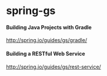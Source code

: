 # spring-gs

#### Building Java Projects with Gradle
http://spring.io/guides/gs/gradle/

#### Building a RESTful Web Service
http://spring.io/guides/gs/rest-service/


